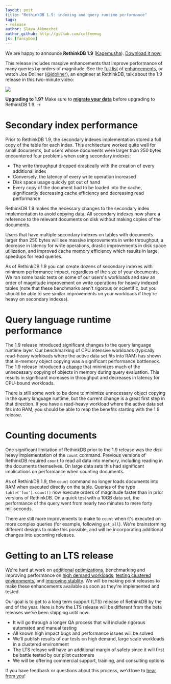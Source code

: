 ```yaml
---
layout: post
title: "RethinkDB 1.9: indexing and query runtime performance"
tags:
- release
author: Slava Akhmechet
author_github: http://github.com/coffeemug
js: [fancybox]
---
```


We are happy to announce __RethinkDB 1.9__ (<a
href="http://www.youtube.com/watch?v=DkUE0BLi5PQ"
class="hidden">Kagemusha</a>). [Download it now!](/docs/install/)

This release includes massive enhancements that improve performance of
many queries by orders of magnitude. See the
[full list](https://github.com/rethinkdb/rethinkdb/releases/tag/v1.9.0)
of [enhancements](https://github.com/rethinkdb/rethinkdb/issues?milestone=49&state=closed),
or watch Joe Doliner ([@jdoliner](https://github.com/jdoliner)), an
engineer at RethinkDB, talk about the 1.9 release in this two-minute
video:

<a class="video-image" href="/videos/new-features-in-1-9"><img src="/assets/images/videos/rethinkdb-1.9.png" /></a>
<!--more-->

<div class="infobox infobox-info next-steps with-margin">
  <p>
    <strong>Upgrading to 1.9?</strong> Make sure to
    <strong><a href="/docs/migration">migrate your data</a></strong>
    before upgrading to RethinkDB 1.9. &rarr;
  </p>
</div>

# Secondary index performance #

Prior to RethinkDB 1.9, the secondary indexes implementation stored a
full copy of the table for each index. This architecture worked quite
well for small documents, but users whose documents were larger than
250 bytes encountered four problems when using secondary indexes:

* The write throughput dropped drastically with the creation of every
  additional index
* Conversely, the latency of every write operation increased
* Disk space usage quickly got out of hand
* Every copy of the document had to be loaded into the cache,
  significantly decreasing cache efficiency and decreasing read
  performance

RethinkDB 1.9 makes the necessary changes to the secondary index
implementation to avoid copying data. All secondary indexes now share
a reference to the relevant documents on disk without making copies of
the documents.

Users that have multiple secondary indexes on tables with documents
larger than 250 bytes will see massive improvements in write
throughput, a decrease in latency for write operations, drastic
improvements in disk space utilization, and improved cache memory
efficiency which results in large speedups for read queries.

As of RethinkDB 1.9 you can create dozens of secondary indexes with
minimum performance impact, regardless of the size of your
documents. We ran some basic tests on some of our users's workloads
and saw an order of magnitude improvement on write operations for
heavily indexed tables (note that these benchmarks aren't rigorous or
scientific, but you should be able to see similar improvements on your
workloads if they're heavy on secondary indexes).

# Query language runtime performance #

The 1.9 release introduced significant changes to the query language
runtime layer. Our benchmarking of CPU intensive workloads (typically
read-heavy workloads where the active data set fits into RAM) has
shown that in-memory object copying was a significant performance
bottleneck. The 1.9 release introduced a
[change](https://github.com/rethinkdb/rethinkdb/issues/1041) that
minimizes much of the unnecessary copying of objects in memory during
query evaluation. This results in significant increases in throughput
and decreases in latency for CPU-bound workloads.

There is still some work to be done to minimize unnecessary object
copying in the query language runtime, but the current change is a
great first step in that direction. If you have a read-heavy workload
where the active data set fits into RAM, you should be able to reap the
benefits starting with the 1.9 release.

# Counting documents #

One significant limitation of RethinkDB prior to the 1.9 release was
the disk-heavy implementation of the `count` command. Previous
versions of RethinkDB required `count` to read all data into memory,
including reading in the documents themselves. On large data sets this
had significant implications on performance when counting documents.

As of RethinkDB 1.9, the `count` command no longer loads documents
into RAM when executed directly on the table. Queries of the type
`table('foo').count()` now execute orders of magnitude faster than in
prior versions of RethinkDB. On a quick test with a 10GB data set, the
performance of the query went from nearly two minutes to mere forty
milliseconds.

There are still more improvements to make to `count` when it's
executed on more complex queries (for example, following
`get_all`). We're brainstorming different designs to make this possible,
and will be incorporating additional changes into upcoming releases.

# Getting to an LTS release #

We're hard at work on
[additional](https://github.com/rethinkdb/rethinkdb/issues/1396)
[optimizations](https://github.com/rethinkdb/rethinkdb/issues/97),
benchmarking and improving performance on
[high demand workloads](https://github.com/rethinkdb/rethinkdb/issues/1369),
[testing clustered environments](https://github.com/rethinkdb/rethinkdb/issues/1374),
and
[improving stablity](https://github.com/rethinkdb/rethinkdb/issues/1350). We
will be making point releases to make these enhancements available as
soon as they're implemented and tested.

Our goal is to get to a long term support (LTS) release of RethinkDB
by the end of the year. Here is how the LTS release will be different
from the beta releases we've been shipping until now:

* It will go through a longer QA process that will include rigorous
  automated and manual testing
* All known high impact bugs and performance issues will be solved
* We'll publish results of our tests on high demand, large scale
  workloads in a clustered environment
* The LTS release will have an additional margin of safety since it
  will first be battle tested by our pilot customers
* We will be offering commercial support, training, and consulting
  options

If you have feedback or questions about this process, we'd love to
[hear from you](/community/)!

